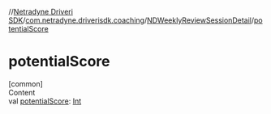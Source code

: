 //[Netradyne Driveri SDK](../../index.md)/[com.netradyne.driverisdk.coaching](../index.md)/[NDWeeklyReviewSessionDetail](index.md)/[potentialScore](potential-score.md)



# potentialScore  
[common]  
Content  
val [potentialScore](potential-score.md): [Int](https://kotlinlang.org/api/latest/jvm/stdlib/kotlin/-int/index.html)  



